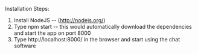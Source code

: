 Installation Steps:

1. Install NodeJS -- (http://nodejs.org/)
2. Type npm start -- this would automatically download the dependencies and start the app on port 8000
3. Type http://localhost:8000/ in the browser and start using the chat software